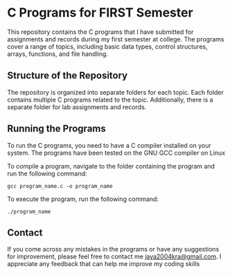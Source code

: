 # C Programs for FIRST Semester
This repository contains the C programs that I have submitted for assignments and records during my first semester at college. The programs cover a range of topics, including basic data types, control structures, arrays, functions, and file handling.

## Structure of the Repository
The repository is organized into separate folders for each topic. Each folder contains multiple C programs related to the topic. Additionally, there is a separate folder for lab assignments and records.

## Running the Programs
To run the C programs, you need to have a C compiler installed on your system. The programs have been tested on the GNU GCC compiler on Linux

To compile a program, navigate to the folder containing the program and run the following command:
```
gcc program_name.c -o program_name
```
To execute the program, run the following command:
```
./program_name
```
## Contact
If you come across any mistakes in the programs or have any suggestions for improvement, please feel free to contact me <jaya2004kra@gmail.com>. I appreciate any feedback that can help me improve my coding skills


